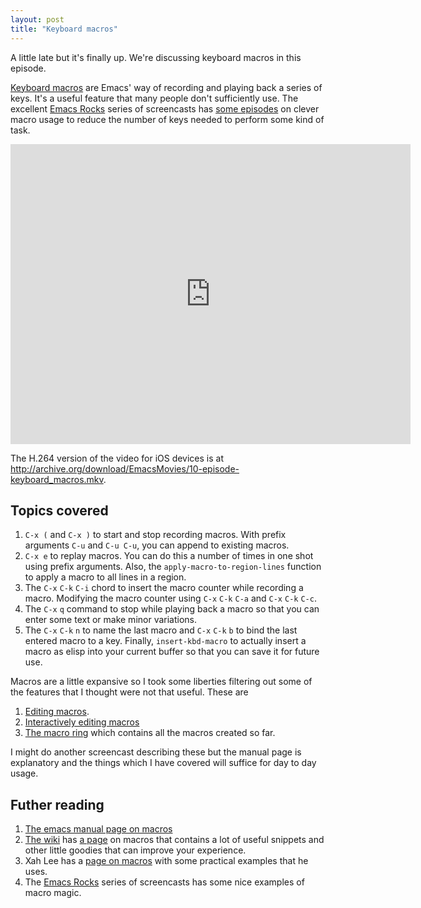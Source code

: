 ```yaml
---
layout: post
title: "Keyboard macros"
---
```


A little late but it's finally up. We're discussing keyboard macros in this episode. 

[Keyboard macros](http://www.gnu.org/software/emacs/manual/html_node/emacs/Keyboard-Macros.html#Keyboard-Macros) are Emacs' way of recording and playing back a series of keys. It's a useful feature that many people don't sufficiently use. The excellent [Emacs Rocks](http://emacsrocks.com/) series of screencasts has [some episodes](http://emacsrocks.com/e02.html) on clever macro usage to reduce the number of keys needed to perform some kind of task. 

<iframe src="http://archive.org/embed/EmacsMovies/10-episode-keyboard_macros.webm" width="640" height="480" frameborder="0"></iframe>

The H.264 version of the video for iOS devices is at <http://archive.org/download/EmacsMovies/10-episode-keyboard_macros.mkv>.

Topics covered
--------------

1. `C-x (` and `C-x )` to start and stop recording macros. With prefix arguments `C-u` and `C-u C-u`, you can append to existing macros. 
1. `C-x e` to replay macros. You can do this a number of times in one shot using prefix arguments. Also, the `apply-macro-to-region-lines` function to apply a macro to all lines in a region.
1. The `C-x` `C-k` `C-i` chord to insert the macro counter while recording a macro. Modifying the macro counter using `C-x` `C-k` `C-a` and `C-x` `C-k` `C-c`. 
1. The `C-x` `q` command to stop while playing back a macro so that you can enter some text or make minor variations. 
1. The `C-x` `C-k` `n` to name the last macro and `C-x` `C-k` `b` to bind the last entered macro to a key. Finally, `insert-kbd-macro` to actually insert a macro as elisp into your current buffer so that you can save it for future use. 

Macros are a little expansive so I took some liberties filtering out some of the features that I thought were not that useful. These are
1. [Editing macros](http://www.gnu.org/software/emacs/manual/html_node/emacs/Edit-Keyboard-Macro.html#Edit-Keyboard-Macro).
1. [Interactively editing macros](http://www.gnu.org/software/emacs/manual/html_node/emacs/Keyboard-Macro-Step_002dEdit.html#Keyboard-Macro-Step_002dEdit)
1. [The macro ring](http://www.gnu.org/software/emacs/manual/html_node/emacs/Keyboard-Macro-Ring.html#Keyboard-Macro-Ring) which contains all the macros created so far. 

I might do another screencast describing these but the manual page is explanatory and the things which I have covered will suffice for day to day usage. 

Futher reading
--------------
1. [The emacs manual page on macros](http://www.gnu.org/software/emacs/manual/html_node/emacs/Keyboard-Macros.html#Keyboard-Macros)
1. [The wiki](http://emacswiki.org) has [a page](http://emacswiki.org/emacs/KeyboardMacros) on macros that contains a lot of useful snippets and other little goodies that can improve your experience. 
1. Xah Lee has a [page on macros](http://ergoemacs.org/emacs/emacs_macro_example.html) with some practical examples that he uses.
1. The [Emacs Rocks](http://emacsrocks.com/) series of screencasts has some nice examples of macro magic. 

